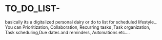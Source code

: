 # TO_DO_LIST-
basically its a digitalized personal dairy or do to list for scheduled lifestyle... 
You can Prioritization, Collaboration, Recurring tasks ,Task organization, Task scheduling,Due dates and reminders, Automations etc....
